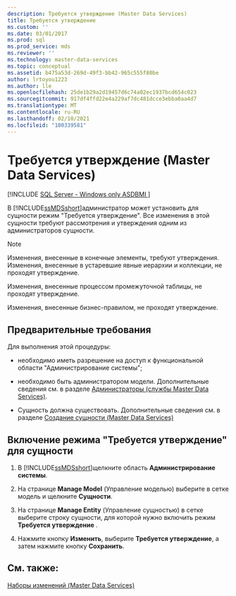 ```yaml
---
description: Требуется утверждение (Master Data Services)
title: Требуется утверждение
ms.custom: ''
ms.date: 03/01/2017
ms.prod: sql
ms.prod_service: mds
ms.reviewer: ''
ms.technology: master-data-services
ms.topic: conceptual
ms.assetid: b475a53d-269d-49f3-bb42-965c555f80be
author: lrtoyou1223
ms.author: lle
ms.openlocfilehash: 25de1b29a2d19457d6c74a02ec1937bcd654c023
ms.sourcegitcommit: 917df4ffd22e4a229af7dc481dcce3ebba0aa4d7
ms.translationtype: MT
ms.contentlocale: ru-RU
ms.lasthandoff: 02/10/2021
ms.locfileid: "100339581"
---
```

# <a name="approval-required-master-data-services"></a>Требуется утверждение (Master Data Services)

[!INCLUDE [SQL Server - Windows only ASDBMI  ](../includes/applies-to-version/sql-windows-only-asdbmi.md)]

  В [!INCLUDE[ssMDSshort](../includes/ssmdsshort-md.md)]администратор может установить для сущности режим "Требуется утверждение". Все изменения в этой сущности требуют рассмотрения и утверждения одним из администраторов сущности.  
  
> [!NOTE]  
>  Изменения, внесенные в конечные элементы, требуют утверждения. Изменения, внесенные в устаревшие явные иерархии и коллекции, не проходят утверждение.  
>   
>  Изменения, внесенные процессом промежуточной таблицы, не проходят утверждение.  
>   
>  Изменения, внесенные бизнес-правилом, не проходят утверждение.  
  
## <a name="prerequisites"></a>Предварительные требования  
 Для выполнения этой процедуры:  
  
-   необходимо иметь разрешение на доступ к функциональной области "Администрирование системы";  
  
-   необходимо быть администратором модели. Дополнительные сведения см. в разделе [Администраторы (службы Master Data Services)](../master-data-services/administrators-master-data-services.md).  
  
-   Сущность должна существовать. Дополнительные сведения см. в разделе [Создание сущности &#40;Master Data Services&#41;](../master-data-services/create-an-entity-master-data-services.md)  
  
## <a name="to-enable-approval-required-for-an-entity"></a>Включение режима "Требуется утверждение" для сущности  
  
1.  В [!INCLUDE[ssMDSshort](../includes/ssmdsshort-md.md)]щелкните область **Администрирование системы**.  
  
2.  На странице **Manage Model** (Управление моделью) выберите в сетке модель и щелкните **Сущности**.  
  
3.  На странице **Manage Entity** (Управление сущностью) в сетке выберите строку сущности, для которой нужно включить режим  **Требуется утверждение** .  
  
4.  Нажмите кнопку **Изменить**, выберите **Требуется утверждение**, а затем нажмите кнопку **Сохранить**.  
  
## <a name="see-also"></a>См. также:  
 [Наборы изменений (Master Data Services)](../master-data-services/changesets-master-data-services.md)  
  
  
